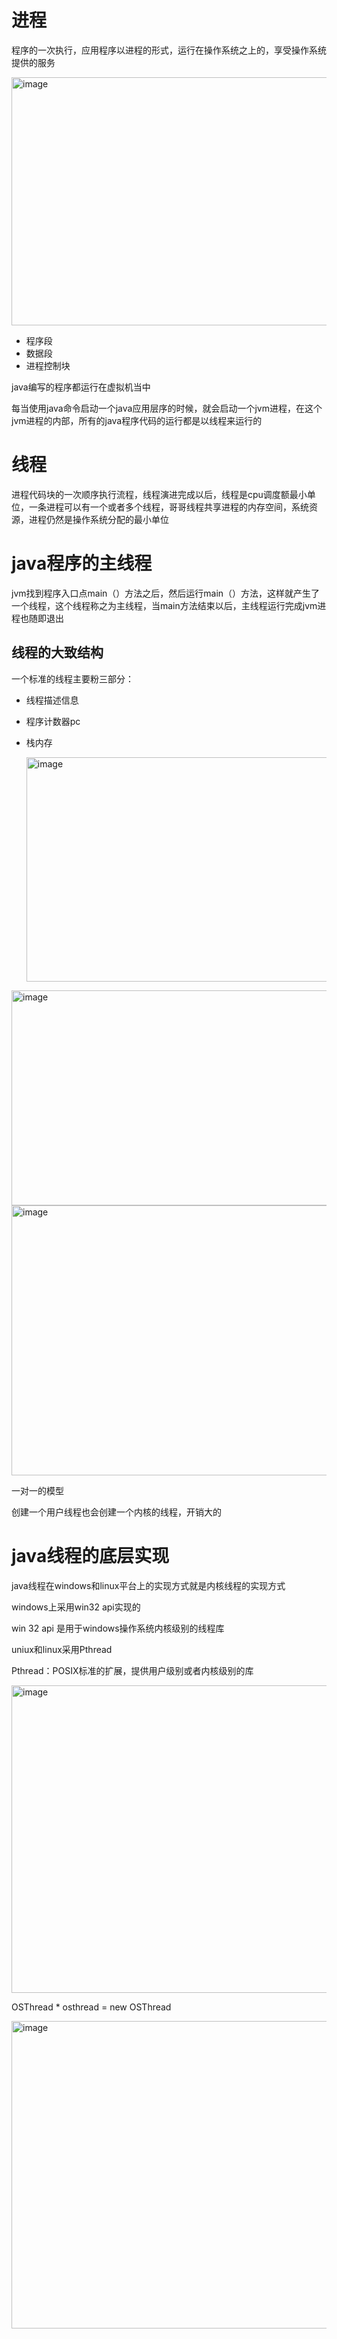 # 进程
程序的一次执行，应用程序以进程的形式，运行在操作系统之上的，享受操作系统提供的服务

<img width="576" height="397" alt="image" src="https://github.com/user-attachments/assets/c7c578dd-be05-4ac8-9e4d-9ff881516c29" />

- 程序段
- 数据段
- 进程控制块

java编写的程序都运行在虚拟机当中

每当使用java命令启动一个java应用层序的时候，就会启动一个jvm进程，在这个jvm进程的内部，所有的java程序代码的运行都是以线程来运行的

# 线程
进程代码块的一次顺序执行流程，线程演进完成以后，线程是cpu调度额最小单位，一条进程可以有一个或者多个线程，哥哥线程共享进程的内存空间，系统资源，进程仍然是操作系统分配的最小单位

# java程序的主线程

jvm找到程序入口点main（）方法之后，然后运行main（）方法，这样就产生了一个线程，这个线程称之为主线程，当main方法结束以后，主线程运行完成jvm进程也随即退出

## 线程的大致结构

一个标准的线程主要粉三部分：
- 线程描述信息
- 程序计数器pc
- 栈内存

  <img width="543" height="359" alt="image" src="https://github.com/user-attachments/assets/68b9517b-3291-40cd-98d6-32ac5f6aaa18" />




<img width="730" height="344" alt="image" src="https://github.com/user-attachments/assets/6be00d0a-5bb1-4181-ac49-2a08defe0295" />

<img width="697" height="432" alt="image" src="https://github.com/user-attachments/assets/8a0fd1cc-e16b-4c94-ad19-6e893d0b31cd" />

一对一的模型

创建一个用户线程也会创建一个内核的线程，开销大的

# java线程的底层实现

java线程在windows和linux平台上的实现方式就是内核线程的实现方式

windows上采用win32 api实现的

win 32 api 是用于windows操作系统内核级别的线程库

uniux和linux采用Pthread

Pthread：POSIX标准的扩展，提供用户级别或者内核级别的库

<img width="734" height="492" alt="image" src="https://github.com/user-attachments/assets/9e0f0e92-3ddf-4408-a99b-1e484fa56057" />

OSThread * osthread = new OSThread

<img width="734" height="492" alt="image" src="https://github.com/user-attachments/assets/637fb453-8aae-4043-bed6-b13361e24fc1" />






